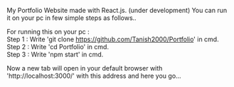 My Portfolio Website made with React.js. (under development)
You can run it on your pc in few simple steps as follows..

For running this on your pc :<br> 
Step 1 : Write 'git clone https://github.com/Tanish2000/Portfolio' in cmd.<br>
Step 2 : Write 'cd Portfolio' in cmd.<br>
Step 3 : Write 'npm start' in cmd.

Now a new tab will open in your default browser with 'http://localhost:3000/' with this address and here you go...

